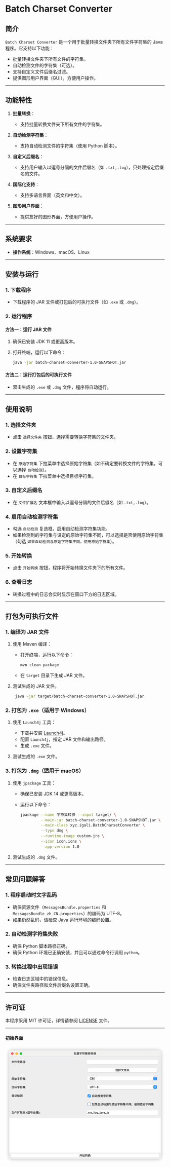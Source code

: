 # Batch Charset Converter

## 简介

`Batch Charset Converter` 是一个用于批量转换文件夹下所有文件字符集的 Java 程序。它支持以下功能：

- 批量转换文件夹下所有文件的字符集。
- 自动检测文件的字符集（可选）。
- 支持自定义文件后缀名过滤。
- 提供图形用户界面（GUI），方便用户操作。

---

## 功能特性

1. **批量转换**：
    - 支持批量转换文件夹下所有文件的字符集。

2. **自动检测字符集**：
    - 支持自动检测文件的字符集（使用 Python 脚本）。

3. **自定义后缀名**：
    - 支持用户输入以逗号分隔的文件后缀名（如 `.txt,.log`），只处理指定后缀名的文件。

4. **国际化支持**：
    - 支持多语言界面（英文和中文）。

5. **图形用户界面**：
    - 提供友好的图形界面，方便用户操作。

---

## 系统要求

- **操作系统**：Windows、macOS、Linux

---

## 安装与运行

### 1. 下载程序

- 下载程序的 JAR 文件或打包后的可执行文件（如 `.exe` 或 `.dmg`）。

### 2. 运行程序

#### 方法一：运行 JAR 文件

1. 确保已安装 JDK 11 或更高版本。
2. 打开终端，运行以下命令：

   ```bash
   java -jar batch-charset-converter-1.0-SNAPSHOT.jar
   ```

#### 方法二：运行打包后的可执行文件

- 双击生成的 `.exe` 或 `.dmg` 文件，程序将自动运行。

---

## 使用说明

### 1. 选择文件夹

- 点击 `选择文件夹` 按钮，选择需要转换字符集的文件夹。

### 2. 设置字符集

- 在 `原始字符集` 下拉菜单中选择原始字符集（如不确定要转换文件的字符集，可以选择 `自动检测`）。
- 在 `目标字符集` 下拉菜单中选择目标字符集。

### 3. 自定义后缀名

- 在 `文件扩展名` 文本框中输入以逗号分隔的文件后缀名（如 `.txt,.log`）。

### 4. 启用自动检测字符集

- 勾选 `自动检测` 复选框，启用自动检测字符集功能。
- 如果检测到的字符集与设定的原始字符集不同，可以选择是否使用原始字符集（勾选 `如果自动检测与原始字符集不同，使用原始字符集`）。

### 5. 开始转换

- 点击 `开始转换` 按钮，程序将开始转换文件夹下的所有文件。

### 6. 查看日志

- 转换过程中的日志会实时显示在窗口下方的日志区域。

---

## 打包为可执行文件

### 1. 编译为 JAR 文件

1. 使用 Maven 编译：
    - 打开终端，运行以下命令：

      ```bash
      mvn clean package
        ```
    - 在 `target` 目录下生成 JAR 文件。

2. 测试生成的 JAR 文件。

   ```bash
    java -jar target/batch-charset-converter-1.0-SNAPSHOT.jar
   ```

### 2. 打包为 `.exe`（适用于 Windows）

1. 使用 `Launch4j` 工具：
    - 下载并安装 [Launch4j](http://launch4j.sourceforge.net/)。
    - 配置 `Launch4j`，指定 JAR 文件和输出路径。
    - 生成 `.exe` 文件。

2. 测试生成的 `.exe` 文件。

### 3. 打包为 `.dmg`（适用于 macOS）

1. 使用 `jpackage` 工具：
    - 确保已安装 JDK 14 或更高版本。
    - 运行以下命令：

      ```bash
      jpackage --name 字符集转换 --input target/ \
               --main-jar batch-charset-converter-1.0-SNAPSHOT.jar \
               --main-class xyz.igali.BatchCharsetConverter \
               --type dmg \
               --runtime-image custom-jre \
               --icon icon.icns \
               --app-version 1.0
      ```

2. 测试生成的 `.dmg` 文件。

---

## 常见问题解答

### 1. 程序启动时文字乱码

- 确保资源文件（`MessagesBundle.properties` 和 `MessagesBundle_zh_CN.properties`）的编码为 UTF-8。
- 如果仍然乱码，请检查 Java 运行环境的编码设置。

### 2. 自动检测字符集失败

- 确保 Python 脚本路径正确。
- 确保 Python 环境已正确安装，并且可以通过命令行调用 `python`。

### 3. 转换过程中出现错误

- 检查日志区域中的错误信息。
- 确保文件夹路径和文件后缀名设置正确。

---

## 许可证

本程序采用 MIT 许可证，详情请参阅 [LICENSE](LICENSE) 文件。

---

#### 初始界面

![初始界面](./home.png)



